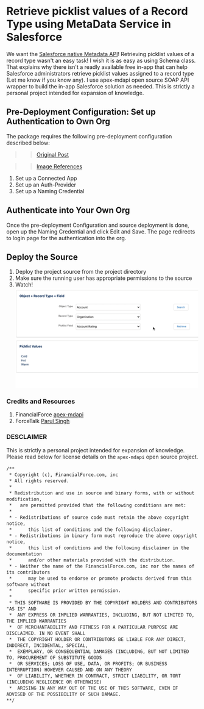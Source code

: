 # Retrieve picklist values of a Record Type using MetaData Service in Salesforce

We want the [Salesforce native Metadata API](https://ideas.salesforce.com/s/idea/a0B8W00000Gdm2SUAR/ability-to-update-metadata-from-apex-apex-metadata-api)! Retrieving picklist values of a record type wasn't an easy task! I wish it is as easy as using Schema class. That explains why there isn't a readly available free in-app that can help Salesforce administrators retrieve picklist values assigned to a record type (Let me know if you know any). I use apex-mdapi open source SOAP API wrapper to build the in-app Salesforce solution as needed. This is strictly a personal project intended for expansion of knowledge.


## Pre-Deployment Configuration: Set up Authentication to Own Org
The package requires the following pre-deployment configuration described below:

>> [Original Post](https://www.gscloudsolutions.com/blogpost/Using-Named-Credentials-with-the-Apex-Wrapper-Salesforce-Metadata-API-apex-mdapi?blogpost=true&utm_source=twitter&utm_medium=social&utm_campaign=named_credentials) 

>> [Image References](assets)

1. Set up a Connected App
2. Set up an Auth-Provider
3. Set up a Naming Credential

## Authenticate into Your Own Org
Once the pre-deployment Configuration and source deployment is done, open up the Naming Credential and click Edit and Save. The page redirects to login page for the authentication into the org.

## Deploy the Source
1. Deploy the project source from the project directory
2. Make sure the running user has appropriate permissions to the source
3. Watch! 
[![video](assets/GetPicklistValuesByRecordType.png)](https://youtu.be/NddCDPJNqh4)

### Credits and Resources

1. FinancialForce [apex-mdapi](https://github.com/financialforcedev/apex-mdapi/tree/master/apex-mdapi/src/classes)
2. ForceTalk [Parul Singh](https://www.forcetalks.com/blog/retrieve-picklist-value-of-a-record-type-using-metadata-service-in-salesforce/)

### DESCLAIMER 
This is strictly a personal project intended for expansion of knowledge. Please read below for license details on the `apex-mdapi` open source project.
```
/**
 * Copyright (c), FinancialForce.com, inc
 * All rights reserved.
 *
 * Redistribution and use in source and binary forms, with or without modification,
 *   are permitted provided that the following conditions are met:
 *
 * - Redistributions of source code must retain the above copyright notice,
 *      this list of conditions and the following disclaimer.
 * - Redistributions in binary form must reproduce the above copyright notice,
 *      this list of conditions and the following disclaimer in the documentation
 *      and/or other materials provided with the distribution.
 * - Neither the name of the FinancialForce.com, inc nor the names of its contributors
 *      may be used to endorse or promote products derived from this software without
 *      specific prior written permission.
 *
 * THIS SOFTWARE IS PROVIDED BY THE COPYRIGHT HOLDERS AND CONTRIBUTORS "AS IS" AND
 *  ANY EXPRESS OR IMPLIED WARRANTIES, INCLUDING, BUT NOT LIMITED TO, THE IMPLIED WARRANTIES
 *  OF MERCHANTABILITY AND FITNESS FOR A PARTICULAR PURPOSE ARE DISCLAIMED. IN NO EVENT SHALL
 *  THE COPYRIGHT HOLDER OR CONTRIBUTORS BE LIABLE FOR ANY DIRECT, INDIRECT, INCIDENTAL, SPECIAL,
 *  EXEMPLARY, OR CONSEQUENTIAL DAMAGES (INCLUDING, BUT NOT LIMITED TO, PROCUREMENT OF SUBSTITUTE GOODS
 *  OR SERVICES; LOSS OF USE, DATA, OR PROFITS; OR BUSINESS INTERRUPTION) HOWEVER CAUSED AND ON ANY THEORY
 *  OF LIABILITY, WHETHER IN CONTRACT, STRICT LIABILITY, OR TORT (INCLUDING NEGLIGENCE OR OTHERWISE)
 *  ARISING IN ANY WAY OUT OF THE USE OF THIS SOFTWARE, EVEN IF ADVISED OF THE POSSIBILITY OF SUCH DAMAGE.
**/
```


